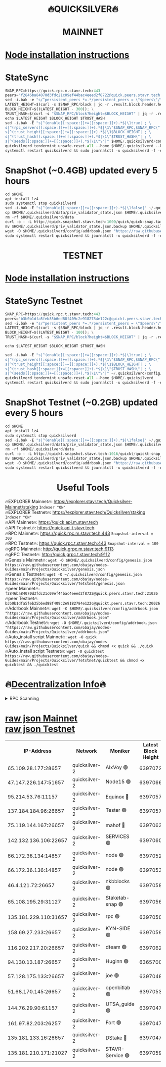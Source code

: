 <h1 align="center"> 🔥QUICKSILVER🔥</h1>

<h1 align="center"> MAINNET</h1>

[Node installation instructions](https://github.com/obajay/nodes-Guides/tree/main/Projects/Quicksilver)
=

# StateSync
```python
SNAP_RPC=https://quick.rpc.m.stavr.tech:443
peers="f2846ba84070d3fdc21c09ef44bac4eeed2f8722@quick.peers.stavr.tech:21026"
sed -i.bak -e "s/^persistent_peers *=.*/persistent_peers = \"$peers\"/" $HOME/.quicksilverd/config/config.toml
LATEST_HEIGHT=$(curl -s $SNAP_RPC/block | jq -r .result.block.header.height); \
BLOCK_HEIGHT=$((LATEST_HEIGHT - 300)); \
TRUST_HASH=$(curl -s "$SNAP_RPC/block?height=$BLOCK_HEIGHT" | jq -r .result.block_id.hash)
echo $LATEST_HEIGHT $BLOCK_HEIGHT $TRUST_HASH
sed -i.bak -E "s|^(enable[[:space:]]+=[[:space:]]+).*$|\1true| ; \
s|^(rpc_servers[[:space:]]+=[[:space:]]+).*$|\1\"$SNAP_RPC,$SNAP_RPC\"| ; \
s|^(trust_height[[:space:]]+=[[:space:]]+).*$|\1$BLOCK_HEIGHT| ; \
s|^(trust_hash[[:space:]]+=[[:space:]]+).*$|\1\"$TRUST_HASH\"| ; \
s|^(seeds[[:space:]]+=[[:space:]]+).*$|\1\"\"|" $HOME/.quicksilverd/config/config.toml
quicksilverd tendermint unsafe-reset-all --home $HOME/.quicksilverd --keep-addr-book
systemctl restart quicksilverd && sudo journalctl -u quicksilverd -f -o cat
```

# SnapShot (~0.4GB) updated every 5 hours
```python
cd $HOME
apt install lz4
sudo systemctl stop quicksilverd
sed -i.bak -E "s|^(enable[[:space:]]+=[[:space:]]+).*$|\1false|" ~/.quicksilverd/config/config.toml
cp $HOME/.quicksilverd/data/priv_validator_state.json $HOME/.quicksilverd/priv_validator_state.json.backup
rm -rf $HOME/.quicksilverd/data
curl -o - -L http://quick.snapshot.stavr.tech:1009/quick/quick-snap.tar.lz4 | lz4 -c -d - | tar -x -C $HOME/.quicksilverd --strip-components 2
mv $HOME/.quicksilverd/priv_validator_state.json.backup $HOME/.quicksilverd/data/priv_validator_state.json
wget -O $HOME/.quicksilverd/config/addrbook.json "https://raw.githubusercontent.com/obajay/nodes-Guides/main/Projects/Quicksilver/addrbook.json"
sudo systemctl restart quicksilverd && journalctl -u quicksilverd -f -o cat
```

<h1 align="center"> TESTNET</h1>

[Node installation instructions](https://github.com/obajay/nodes-Guides/tree/main/Projects/Quicksilver/Tetstnet)
=

# StateSync Testnet
```python
SNAP_RPC=https://quick.rpc.t.stavr.tech:443
peers="b3b0b1dfa5feb35b6ed88f409c2e9182784e122c@quickt.peers.stavr.tech:20026"
sed -i.bak -e "s/^persistent_peers *=.*/persistent_peers = \"$peers\"/" $HOME/.quicksilverd/config/config.toml
LATEST_HEIGHT=$(curl -s $SNAP_RPC/block | jq -r .result.block.header.height); \
BLOCK_HEIGHT=$((LATEST_HEIGHT - 100)); \
TRUST_HASH=$(curl -s "$SNAP_RPC/block?height=$BLOCK_HEIGHT" | jq -r .result.block_id.hash)

echo $LATEST_HEIGHT $BLOCK_HEIGHT $TRUST_HASH

sed -i.bak -E "s|^(enable[[:space:]]+=[[:space:]]+).*$|\1true| ; \
s|^(rpc_servers[[:space:]]+=[[:space:]]+).*$|\1\"$SNAP_RPC,$SNAP_RPC\"| ; \
s|^(trust_height[[:space:]]+=[[:space:]]+).*$|\1$BLOCK_HEIGHT| ; \
s|^(trust_hash[[:space:]]+=[[:space:]]+).*$|\1\"$TRUST_HASH\"| ; \
s|^(seeds[[:space:]]+=[[:space:]]+).*$|\1\"\"|" ~/.quicksilverd/config/config.toml
quicksilverd tendermint unsafe-reset-all --home $HOME/.quicksilverd
systemctl restart quicksilverd && sudo journalctl -u quicksilverd -f -o cat

```

# SnapShot Testnet (~0.2GB) updated every 5 hours
```python
cd $HOME
apt install lz4
sudo systemctl stop quicksilverd
sed -i.bak -E "s|^(enable[[:space:]]+=[[:space:]]+).*$|\1false|" ~/.quicksilverd/config/config.toml
cp $HOME/.quicksilverd/data/priv_validator_state.json $HOME/.quicksilverd/priv_validator_state.json.backup
rm -rf $HOME/.quicksilverd/data
curl -o - -L http://quickt.snapshot.stavr.tech:1016/quickt/quickt-snap.tar.lz4 | lz4 -c -d - | tar -x -C $HOME/.quicksilverd --strip-components 2
mv $HOME/.quicksilverd/priv_validator_state.json.backup $HOME/.quicksilverd/data/priv_validator_state.json
wget -O $HOME/.quicksilverd/config/addrbook.json "https://raw.githubusercontent.com/obajay/nodes-Guides/main/Projects/Quicksilver/Tetstnet/addrbook.json"
sudo systemctl restart quicksilverd && journalctl -u quicksilverd -f -o cat
```
 <h1 align="center"> Useful Tools</h1>

🔥EXPLORER Mainnet🔥:        https://explorer.stavr.tech/Quicksilver-Mainnet/staking    `Indexer "ON"` \
🔥EXPLORER Testnet🔥:        https://explorer.stavr.tech/Quicksilver/staking	        `Indexer "ON"` \
🔥API Mainnet🔥: 			 https://quick.api.m.stavr.tech \
🔥API Testnet🔥: 			 https://quick.api.t.stavr.tech \
🔥RPC Mainnet🔥:             https://quick.rpc.m.stavr.tech:443              `Snapshot-interval = 300` \
🔥RPC Testnet🔥:             https://quick.rpc.t.stavr.tech:443              `Snapshot-interval = 100` \
🔥gRPC Mainnet🔥:                    http://quick.grpc.m.stavr.tech:9113 \
🔥gRPC Testnet🔥:                    http://quick.grpc.t.stavr.tech:9112 \
🔥Genesis Mainnet🔥: `wget -O $HOME/.quicksilverd/config/genesis.json https://raw.githubusercontent.com/obajay/nodes-Guides/main/Projects/Quicksilver/genesis.json` \
🔥Genesis Testnet🔥: `wget -O ~/.quicksilverd/config/genesis.json https://raw.githubusercontent.com/obajay/nodes-Guides/main/Projects/Quicksilver/Tetstnet/genesis.json` \
🔥peer Mainnet🔥:					 `f2846ba84070d3fdc21c09ef44bac4eeed2f8722@quick.peers.stavr.tech:21026` \
🔥peer Testnet🔥:					 `b3b0b1dfa5feb35b6ed88f409c2e9182784e122c@quickt.peers.stavr.tech:20026` \
🔥Addrbook Mainnet🔥:    ```wget -O $HOME/.quicksilverd/config/addrbook.json "https://raw.githubusercontent.com/obajay/nodes-Guides/main/Projects/Quicksilver/addrbook.json"``` \
🔥Addrbook Testnet🔥:    ```wget -O $HOME/.quicksilverd/config/addrbook.json "https://raw.githubusercontent.com/obajay/nodes-Guides/main/Projects/Quicksilver/addrbook.json"``` \
🔥Auto_install script Mainnet🔥: ```wget -O quick https://raw.githubusercontent.com/obajay/nodes-Guides/main/Projects/Quicksilver/quick && chmod +x quick && ./quick``` \
🔥Auto_install script Testnet🔥: ```wget -O quicktest https://raw.githubusercontent.com/obajay/nodes-Guides/main/Projects/Quicksilver/Tetstnet/quicktest && chmod +x quicktest && ./quicktest```

🔥[Decentralization Info](https://github.com/obajay/StateSync-snapshots/tree/main/Projects/Quicksilver/Decentralization)🔥
=

<details>
<summary>RPC Scanning</summary>

<h2 align="center"> We scan nodes in real time every 4 hours. And we provide the final result of RPC endpoints.
We cannot influence the operation of these nodes in any way. </h2>


```python
If Voting Power is higher than 0 --> then the Node is a validator of the network and may be subject to attack and be a potential threat to the chain.
```
```python
We marked such validators with a red symbol
```

</details>

[raw json Mainnet](https://rpc-check.quickm.stavr.tech/quickm/rpc-quickm-result.json) \
[raw json Testnet](https://github.com/obajay/StateSync-snapshots/tree/main/Projects/Quicksilver/Rpc-Check-Testnet)
=


<table><tr><th>IP-Address</th><th>Network</th><th>Moniker</th><th>Latest Block Height</th><th>Earliest Block Height</th><th>Catching Up</th><th>Tx Index</th><th>Voting Power</th><th>Scan Time</th></tr><tr><td>65.109.28.177:28657</td><td>quicksilver-2</td><td>AlxVoy 🟢</td><td>6397072</td><td>3562001</td><td>False</td><td>off</td><td>0</td><td>2024-03-14T20:32:25.557284686UTC</td></tr><tr><td>47.147.226.147:51657</td><td>quicksilver-2</td><td>Node15 🟢</td><td>6397066</td><td>5151648</td><td>False</td><td>off</td><td>0</td><td>2024-03-14T20:31:50.329299260UTC</td></tr><tr><td>95.214.53.76:11157</td><td>quicksilver-2</td><td>Equinox 🔴</td><td>6397057</td><td>5322496</td><td>False</td><td>on</td><td>215780</td><td>2024-03-14T20:30:54.906087985UTC</td></tr><tr><td>137.184.184.96:26657</td><td>quicksilver-2</td><td>Tester 🟢</td><td>6397057</td><td>5550692</td><td>False</td><td>off</td><td>0</td><td>2024-03-14T20:30:55.780235990UTC</td></tr><tr><td>75.119.144.167:26657</td><td>quicksilver-2</td><td>mahof 🔴</td><td>6397063</td><td>5654794</td><td>False</td><td>on</td><td>287749</td><td>2024-03-14T20:31:32.713858132UTC</td></tr><tr><td>142.132.136.106:22657</td><td>quicksilver-2</td><td>SERVICES 🟢</td><td>6397060</td><td>5920001</td><td>False</td><td>on</td><td>0</td><td>2024-03-14T20:31:13.567777060UTC</td></tr><tr><td>66.172.36.134:14857</td><td>quicksilver-2</td><td>node 🟢</td><td>6397052</td><td>5950756</td><td>False</td><td>on</td><td>0</td><td>2024-03-14T20:30:28.706819691UTC</td></tr><tr><td>66.172.36.136:14857</td><td>quicksilver-2</td><td>node 🟢</td><td>6397053</td><td>5950756</td><td>False</td><td>on</td><td>0</td><td>2024-03-14T20:30:31.530909277UTC</td></tr><tr><td>46.4.121.72:26657</td><td>quicksilver-2</td><td>nkbblocks 🟢</td><td>6397058</td><td>6056301</td><td>False</td><td>on</td><td>0</td><td>2024-03-14T20:31:04.288345917UTC</td></tr><tr><td>65.108.195.29:31127</td><td>quicksilver-2</td><td>Staketab-snap 🟢</td><td>6397056</td><td>6075001</td><td>False</td><td>off</td><td>0</td><td>2024-03-14T20:30:48.480186047UTC</td></tr><tr><td>135.181.229.110:31657</td><td>quicksilver-2</td><td>rpc 🟢</td><td>6397050</td><td>6133480</td><td>False</td><td>on</td><td>0</td><td>2024-03-14T20:30:15.334406391UTC</td></tr><tr><td>158.69.27.233:26657</td><td>quicksilver-2</td><td>KYN-SIDE 🟢</td><td>6397059</td><td>6159001</td><td>False</td><td>on</td><td>0</td><td>2024-03-14T20:31:08.938953722UTC</td></tr><tr><td>116.202.217.20:26657</td><td>quicksilver-2</td><td>dteam 🟢</td><td>6397062</td><td>6169501</td><td>False</td><td>on</td><td>0</td><td>2024-03-14T20:31:24.245036163UTC</td></tr><tr><td>94.130.13.187:26657</td><td>quicksilver-2</td><td>Huginn 🟢</td><td>6365700</td><td>6231630</td><td>False</td><td>on</td><td>0</td><td>2024-03-14T20:31:13.784736194UTC</td></tr><tr><td>57.128.175.133:26657</td><td>quicksilver-2</td><td>joe 🟢</td><td>6397048</td><td>6246344</td><td>False</td><td>on</td><td>0</td><td>2024-03-14T20:30:02.250709643UTC</td></tr><tr><td>51.68.170.145:26657</td><td>quicksilver-2</td><td>openbitlab 🟢</td><td>6397053</td><td>6309483</td><td>False</td><td>on</td><td>0</td><td>2024-03-14T20:30:35.867769744UTC</td></tr><tr><td>144.76.29.90:61157</td><td>quicksilver-2</td><td>UTSA_guide 🟢</td><td>6397047</td><td>6316825</td><td>False</td><td>on</td><td>0</td><td>2024-03-14T20:29:59.924533719UTC</td></tr><tr><td>161.97.82.203:26257</td><td>quicksilver-2</td><td>Fort 🟢</td><td>6397047</td><td>6365727</td><td>False</td><td>on</td><td>0</td><td>2024-03-14T20:29:56.967420532UTC</td></tr><tr><td>135.181.133.16:26657</td><td>quicksilver-2</td><td>DStake 🔴</td><td>6397047</td><td>6378597</td><td>False</td><td>on</td><td>79272</td><td>2024-03-14T20:29:59.427628937UTC</td></tr><tr><td>135.181.210.171:21027</td><td>quicksilver-2</td><td>STAVR-Service 🟢</td><td>6397059</td><td>6394001</td><td>False</td><td>on</td><td>0</td><td>2024-03-14T20:31:09.275729956UTC</td></tr></table>

